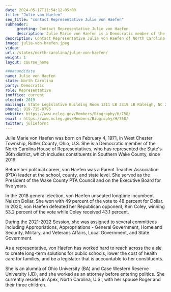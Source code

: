 ```yaml
---
date: 2024-05-17T11:54:12-05:00
title: "Julie von Haefen"
seo_title: "contact Representative Julie von Haefen"
subheader:
     greeting: Contact Representative Julie von Haefen
     description: Julie Marie von Haefen is a Democratic member of the North Carolina House of Representatives, who has represented the State's 36th district, which includes constituents in Southern Wake County, since 2019.
description: Contact Representative Julie von Haefen of North Carolina. Contact information for Julie von Haefen includes email address, phone number, and mailing address.
image: julie-von-haefen.jpeg
video:
url: /states/north-carolina/julie-von-haefen/
weight: 1
layout: course_home

####candidate
name: Julie von Haefen
state: North Carolina
party: Democratic
role: Representative
inoffice: current
elected: 2019
mailing1: State Legislative Building Room 1311 LB 2319 LB Raleigh, NC 27601-1096
phone1: 919-715-0795
website: https://www.ncleg.gov/Members/Biography/H/758/
email : https://www.ncleg.gov/Members/Biography/H/758/
twitter: juliefornc
---
```

Julie Marie von Haefen was born on February 4, 1971, in West Chester Township, Butler County, Ohio, U.S. She is a Democratic member of the North Carolina House of Representatives, who has represented the State's 36th district, which includes constituents in Southern Wake County, since 2019.

Before her political career, von Haefen was a Parent Teacher Association (PTA) leader at the school, county, and state level. She served as the President of the Wake County PTA Council and on the Executive Board for five years.

In the 2018 general election, von Haefen unseated longtime incumbent Nelson Dollar. She won with 49 percent of the vote to 48 percent for Dollar. In 2020, von Haefen defeated her Republican opponent, Kim Coley, winning 53.2 percent of the vote while Coley received 43.1 percent.

During the 2021-2022 Session, she was assigned to several committees including Appropriations, Appropriations - General Government, Homeland Security, Military, and Veterans Affairs, Local Government, and State Government.

As a representative, von Haefen has worked hard to reach across the aisle to create long-term solutions for public schools, lower the cost of health care for families, and be a legislator that is accountable to her constituents.

She is an alumna of Ohio University (BA) and Case Western Reserve University (JD), and she worked as an attorney before entering politics. She currently resides in Apex, North Carolina, U.S., with her spouse Roger and their three children.

